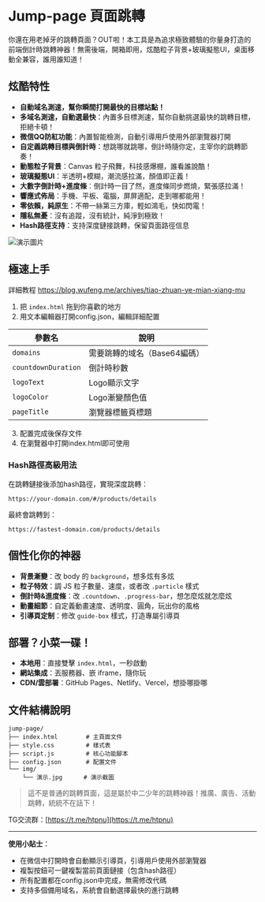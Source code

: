 # Jump-page 頁面跳轉

你還在用老掉牙的跳轉頁面？OUT啦！本工具是為追求極致體驗的你量身打造的前端倒計時跳轉神器！無需後端，開箱即用，炫酷粒子背景+玻璃擬態UI，桌面移動全兼容，誰用誰知道！

## 炫酷特性

- **自動域名測速，幫你瞬間打開最快的目標站點！**  
- **多域名測速，自動選最快**：內置多目標測速，幫你自動挑選最快的跳轉目標，拒絕卡頓！
- **微信QQ防紅功能**：內置智能檢測，自動引導用戶使用外部瀏覽器打開
- **自定義跳轉目標與倒計時**：想跳哪就跳哪，倒計時隨你定，主宰你的跳轉節奏！
- **動態粒子背景**：Canvas 粒子飛舞，科技感爆棚，誰看誰說酷！
- **玻璃擬態UI**：半透明+模糊，潮流感拉滿，顏值即正義！
- **大數字倒計時+進度條**：倒計時一目了然，進度條同步燃燒，緊張感拉滿！
- **響應式佈局**：手機、平板、電腦，屏屏適配，走到哪都能用！
- **零依賴，純原生**：不帶一絲第三方庫，輕如鴻毛，快如閃電！
- **隱私無憂**：沒有追蹤，沒有統計，純淨到極致！
- **Hash路徑支持**：支持深度鏈接跳轉，保留頁面路徑信息

![演示圖片](img/演示.jpg)

## 極速上手

詳細教程 https://blog.wufeng.me/archives/tiao-zhuan-ye-mian-xiang-mu

1. 把 `index.html` 拖到你喜歡的地方
2. 用文本編輯器打開config.json，編輯詳細配置

| 參數名             | 說明             |
|--------------------|------------------|
| `domains`          | 需要跳轉的域名（Base64編碼） |
| `countdownDuration`| 倒計時秒數       |
| `logoText`         | Logo顯示文字     |
| `logoColor`        | Logo漸變顏色值   |
| `pageTitle`        | 瀏覽器標籤頁標題 |

3. 配置完成後保存文件
4. 在瀏覽器中打開index.html即可使用

### Hash路徑高級用法
在跳轉鏈接後添加hash路徑，實現深度跳轉：
```
https://your-domain.com/#/products/details
```
最終會跳轉到：
```
https://fastest-domain.com/products/details
```

## 個性化你的神器

- **背景漸變**：改 body 的 `background`，想多炫有多炫
- **粒子特效**：調 JS 粒子數量、速度，或者改 `.particle` 樣式
- **倒計時&進度條**：改 `.countdown`、`.progress-bar`，想怎麼炫就怎麼炫
- **動畫細節**：自定義動畫速度、透明度、圓角，玩出你的風格
- **引導頁定制**：修改 `guide-box` 樣式，打造專屬引導頁

## 部署？小菜一碟！

- **本地用**：直接雙擊 `index.html`，一秒啟動
- **網站集成**：丟服務器、嵌 iframe，隨你玩
- **CDN/雲部署**：GitHub Pages、Netlify、Vercel，想掛哪掛哪

## 文件結構說明

```
jump-page/
├── index.html        # 主頁面文件
├── style.css         # 樣式表
├── script.js         # 核心功能腳本
├── config.json       # 配置文件
└── img/
    └── 演示.jpg      # 演示截圖
```

> 這不是普通的跳轉頁面，這是屬於中二少年的跳轉神器！推廣、廣告、活動跳轉，統統不在話下！

TG交流群：[https://t.me/htpnu](https://t.me/htpnu)

---

**使用小貼士**：
- 在微信中打開時會自動顯示引導頁，引導用戶使用外部瀏覽器
- 複製按鈕可一鍵複製當前頁面鏈接（包含hash路徑）
- 所有配置都在config.json中完成，無需修改代碼
- 支持多個備用域名，系統會自動選擇最快的進行跳轉

